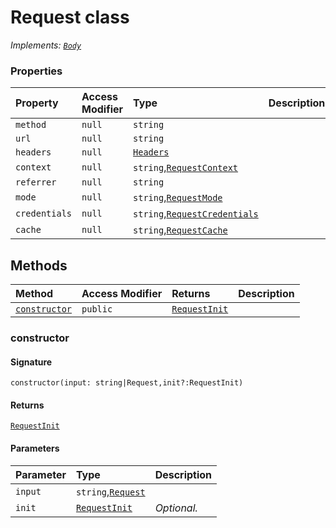 # Request class

_Implements: [`Body`](body.md)_







### Properties

| Property	   | Access Modifier | Type	| Description|
|:-------------|:----|:-------|:-----------|
|`method`     | `null` | `string` |  |
|`url`     | `null` | `string` |  |
|`headers`     | `null` | [`Headers`](headers.md) |  |
|`context`     | `null` | `string`,[`RequestContext`](requestcontext.md) |  |
|`referrer`     | `null` | `string` |  |
|`mode`     | `null` | `string`,[`RequestMode`](requestmode.md) |  |
|`credentials`     | `null` | `string`,[`RequestCredentials`](requestcredentials.md) |  |
|`cache`     | `null` | `string`,[`RequestCache`](requestcache.md) |  |




## Methods

| Method	   | Access Modifier | Returns	| Description|
|:-------------|:----|:-------|:-----------|
|[`constructor`](#constructor)     | `public` | [`RequestInit`](requestinit.md) |  |




### constructor



#### Signature
`constructor(input: string|Request,init?:RequestInit)`

#### Returns
[`RequestInit`](requestinit.md)


#### Parameters


| Parameter	   | Type    | Description |
|:-------------|:---------------|:------------|
| `input`    | `string`,[`Request`](request.md) |  |
| `init`    | [`RequestInit`](requestinit.md) | _Optional._ |

